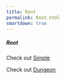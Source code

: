 ```yaml
---
title: Root
permalink: Root.html
smartdown: true
---
```



##### Root

Check out [Simple](:@rawpages/Simple)

Check out [Dungeon](:@rawpages/DungeonGameStarter)

